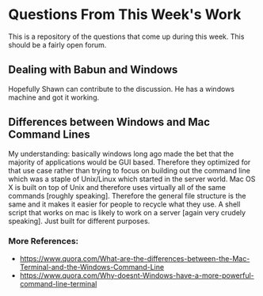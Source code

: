 # Questions From This Week's Work

This is a repository of the questions that come up during this week. This should be a fairly open forum.

## Dealing with Babun and Windows

Hopefully Shawn can contribute to the discussion. He has a windows machine and got it working.

## Differences between Windows and Mac Command Lines

My understanding: basically windows long ago made the bet that the majority of applications would be GUI based. Therefore they optimized for that use case rather than trying to focus on building out the command line which was a staple of Unix/Linux which started in the server world. Mac OS X is built on top of Unix and therefore uses virtually all of the same commands [roughly speaking]. Therefore the general file structure is the same and it makes it easier for people to recycle what they use. A shell script that works on mac is likely to work on a server [again very crudely speaking]. Just built for different purposes.

### More References:
 - https://www.quora.com/What-are-the-differences-between-the-Mac-Terminal-and-the-Windows-Command-Line
 - https://www.quora.com/Why-doesnt-Windows-have-a-more-powerful-command-line-terminal
